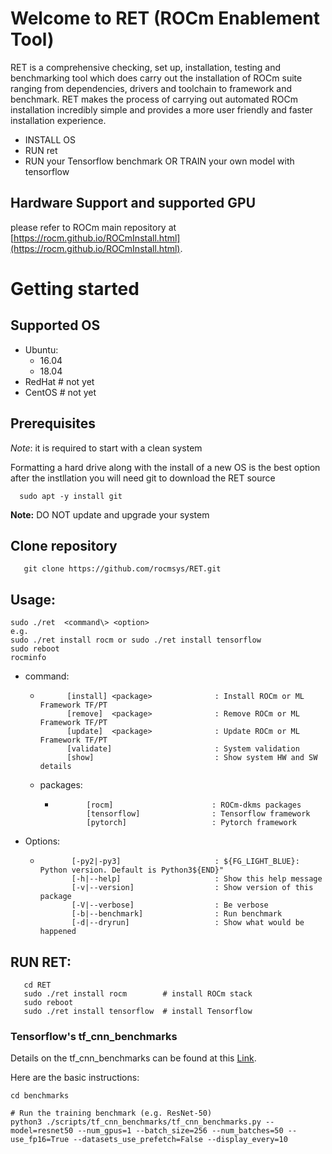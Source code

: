 # Welcome to RET (ROCm Enablement Tool)

RET is a comprehensive checking, set up, installation, testing and benchmarking tool which does carry out the installation of ROCm suite ranging from dependencies, drivers and toolchain to framework and benchmark. 
RET makes the process of carrying out automated ROCm installation incredibly simple and provides a more user friendly and faster installation experience. 

* INSTALL OS
* RUN ret
* RUN your Tensorflow benchmark OR TRAIN your own model with tensorflow

## Hardware Support and supported GPU
please refer to ROCm main repository
at [https://rocm.github.io/ROCmInstall.html](https://rocm.github.io/ROCmInstall.html).

# Getting started
## Supported OS
  - Ubuntu: 
      - 16.04
      - 18.04
  - RedHat # not yet
  - CentOS # not yet
## Prerequisites
*Note*: it is required to start with a clean system

Formatting a hard drive along with the install of a new OS is the best option
after the instllation you will need git to download the RET source
```
  sudo apt -y install git
```

**Note:** DO NOT update and upgrade your system

## Clone repository
```
   git clone https://github.com/rocmsys/RET.git
```
## Usage: 
```
sudo ./ret  <command\> <option>
e.g.
sudo ./ret install rocm or sudo ./ret install tensorflow
sudo reboot
rocminfo
```
* command:
  *           [install] <package>              : Install ROCm or ML Framework TF/PT
              [remove]  <package>              : Remove ROCm or ML Framework TF/PT
              [update]  <package>              : Update ROCm or ML Framework TF/PT
              [validate]                       : System validation
              [show]                           : Show system HW and SW details

   * packages:
     *            [rocm]                      : ROCm-dkms packages
                  [tensorflow]                : Tensorflow framework
                  [pytorch]                   : Pytorch framework

* Options:
  *            [-py2|-py3]                     : ${FG_LIGHT_BLUE}: Python version. Default is Python3${END}"
               [-h|--help]                     : Show this help message
               [-v|--version]                  : Show version of this package
               [-V|--verbose]                  : Be verbose
               [-b|--benchmark]                : Run benchmark
               [-d|--dryrun]                   : Show what would be happened

## RUN RET:
```
   cd RET
   sudo ./ret install rocm        # install ROCm stack
   sudo reboot
   sudo ./ret install tensorflow  # install Tensorflow
```

### Tensorflow's tf_cnn_benchmarks
Details on the tf_cnn_benchmarks can be found at this [Link](https://github.com/tensorflow/benchmarks/blob/master/scripts/tf_cnn_benchmarks/README.md).  

Here are the basic instructions:
```
cd benchmarks

# Run the training benchmark (e.g. ResNet-50)
python3 ./scripts/tf_cnn_benchmarks/tf_cnn_benchmarks.py --model=resnet50 --num_gpus=1 --batch_size=256 --num_batches=50 --use_fp16=True --datasets_use_prefetch=False --display_every=10

```
